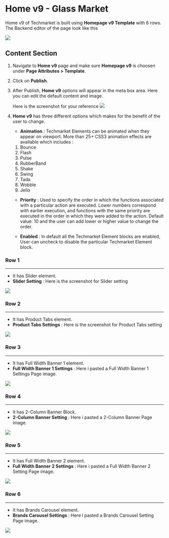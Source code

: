 # Home v9 - Glass Market

Home v9 of Techmarket is built using **Homepage v9 Template** with 6 rows. The  Backend editor of the page look like this

![](http://transvelo.github.io/docs/techmarket/images/home-v9-setting.png)

## Content Section

1. Navigate to **Home v9** page and make sure **Homepage v9** is choosen under **Page Attributes > Template**.
2. Click on **Publish**.
3. After Publish, **Home v9** options will appear in the meta box area. Here you can edit the default content and image.

    Here is the screenshot for your reference
    ![](http://transvelo.github.io/docs/techmarket/images/home-v9-option.png)

4. **Home v9** has three different options which makes for the benefit of the user to change.

    * **Animation** : Techmarket Elements can be animated when they appear on viewport. More than 25+ CSS3 animation effects are available which includes :

    1. Bounce
    2. Flash
    3. Pulse
    4. RubberBand
    5. Shake
    6. Swing
    7. Tada
    8. Wobble
    9. Jello

    * **Priority** : Used to specify the order in which the functions associated with a particular action are executed. Lower numbers correspond with earlier execution, and functions with the same priority are executed in the order in which they were added to the action. Default value: 10 and the user can add lower or higher value to change the order.

    * **Enabled** : In default all the Techmarket Element blocks are enabled, User can uncheck to disable the particular Techmarket Element block.

### Row 1
---
* It has Slider element.
* **Slider Setting** : Here is the screenshot for Slider setting

![](http://transvelo.github.io/docs/techmarket/images/home9-1st-block.png)

### Row 2
---
* It has Product Tabs element.
* **Product Tabs Settings** : Here is the screenshot for Product Tabs setting

![](http://transvelo.github.io/docs/techmarket/images/home9-2nd-block.png)


### Row 3
---
* It has Full Width Banner 1 element.
* **Full Width Banner 1 Settings** : Here i pasted a Full Width Banner 1 Settings Page image.

![](http://transvelo.github.io/docs/techmarket/images/home9-3rd-block.png)

### Row 4
---
* It has 2-Column Banner Block.
* **2-Column Banner Setting** : Here i pasted a 2-Column Banner Page image.

![](http://transvelo.github.io/docs/techmarket/images/home9-4th-block.png)

### Row 5
---
* It has Full Width Banner 2 element.
* **Full Width Banner 2 Settings** : Here i pasted a Full Width Banner 2 Setting Page image.

![](http://transvelo.github.io/docs/techmarket/images/home9-5th-block.png)

### Row 6
---
* It has Brands Carousel element.
* **Brands Carousel Settings** : Here i pasted a Brands Carousel Setting Page image.

![](http://transvelo.github.io/docs/techmarket/images/homepage-brands-carousel-setting.png)
